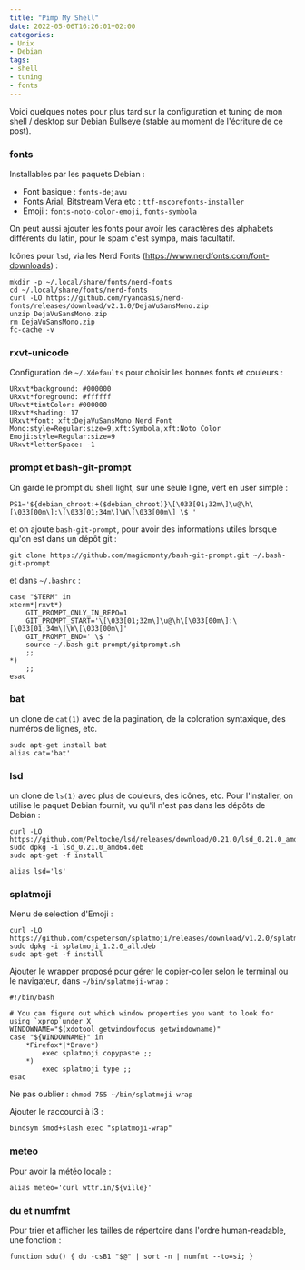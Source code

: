 ```yaml
---
title: "Pimp My Shell"
date: 2022-05-06T16:26:01+02:00
categories:
- Unix
- Debian
tags: 
- shell
- tuning
- fonts
---
```


Voici quelques notes pour plus tard sur la configuration et tuning de mon shell
/ desktop sur Debian Bullseye (stable au moment de l'écriture de ce post).

### fonts

Installables par les paquets Debian :

* Font basique : `fonts-dejavu`
* Fonts Arial, Bitstream Vera etc : `ttf-mscorefonts-installer`
* Emoji : `fonts-noto-color-emoji`, `fonts-symbola`

On peut aussi ajouter les fonts pour avoir les caractères des alphabets
différents du latin, pour le spam c'est sympa, mais facultatif.

Icônes pour `lsd`, via les Nerd Fonts
(<https://www.nerdfonts.com/font-downloads>) :

```
mkdir -p ~/.local/share/fonts/nerd-fonts
cd ~/.local/share/fonts/nerd-fonts
curl -LO https://github.com/ryanoasis/nerd-fonts/releases/download/v2.1.0/DejaVuSansMono.zip
unzip DejaVuSansMono.zip
rm DejaVuSansMono.zip
fc-cache -v
```

### rxvt-unicode

Configuration de `~/.Xdefaults` pour choisir les bonnes fonts et couleurs :

```
URxvt*background: #000000
URxvt*foreground: #ffffff
URxvt*tintColor: #000000
URxvt*shading: 17
URxvt*font: xft:DejaVuSansMono Nerd Font Mono:style=Regular:size=9,xft:Symbola,xft:Noto Color Emoji:style=Regular:size=9
URxvt*letterSpace: -1
```

### prompt et bash-git-prompt

On garde le prompt du shell light, sur une seule ligne, vert en user simple :

``` shell
PS1='${debian_chroot:+($debian_chroot)}\[\033[01;32m\]\u@\h\[\033[00m\]:\[\033[01;34m\]\W\[\033[00m\] \$ '
```

et on ajoute `bash-git-prompt`, pour avoir des informations utiles lorsque
qu'on est dans un dépôt git :

```
git clone https://github.com/magicmonty/bash-git-prompt.git ~/.bash-git-prompt
```

et dans `~/.bashrc` :

``` shell
case "$TERM" in
xterm*|rxvt*)
    GIT_PROMPT_ONLY_IN_REPO=1
    GIT_PROMPT_START='\[\033[01;32m\]\u@\h\[\033[00m\]:\[\033[01;34m\]\W\[\033[00m\]'
    GIT_PROMPT_END=' \$ '
    source ~/.bash-git-prompt/gitprompt.sh
    ;;
*)
    ;;
esac
```

### bat

un clone de `cat(1)` avec de la pagination, de la coloration syntaxique, des
numéros de lignes, etc.

```
sudo apt-get install bat
alias cat='bat'
```

### lsd

un clone de `ls(1)` avec plus de couleurs, des icônes, etc. Pour l'installer,
on utilise le paquet Debian fournit, vu qu'il n'est pas dans les dépôts de
Debian :

```
curl -LO https://github.com/Peltoche/lsd/releases/download/0.21.0/lsd_0.21.0_amd64.deb
sudo dpkg -i lsd_0.21.0_amd64.deb
sudo apt-get -f install
```

```
alias lsd='ls'
```

### splatmoji

Menu de selection d'Emoji :

```
curl -LO https://github.com/cspeterson/splatmoji/releases/download/v1.2.0/splatmoji_1.2.0_all.deb
sudo dpkg -i splatmoji_1.2.0_all.deb
sudo apt-get -f install
```

Ajouter le wrapper proposé pour gérer le copier-coller selon le terminal ou le
navigateur, dans `~/bin/splatmoji-wrap` :

``` shell
#!/bin/bash

# You can figure out which window properties you want to look for using `xprop`under X 
WINDOWNAME="$(xdotool getwindowfocus getwindowname)"
case "${WINDOWNAME}" in
    *Firefox*|*Brave*)
        exec splatmoji copypaste ;;
    *)
        exec splatmoji type ;;
esac
```

Ne pas oublier : `chmod 755 ~/bin/splatmoji-wrap`

Ajouter le raccourci à i3 :

```
bindsym $mod+slash exec "splatmoji-wrap"
```

### meteo

Pour avoir la météo locale :

```
alias meteo='curl wttr.in/${ville}'
```

### du et numfmt

Pour trier et afficher les tailles de répertoire dans l'ordre human-readable,
une fonction :

``` shell
function sdu() { du -csB1 "$@" | sort -n | numfmt --to=si; }
```
